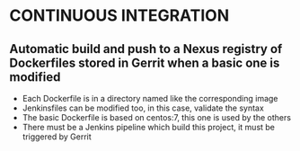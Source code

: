 # CONTINUOUS INTEGRATION 

## Automatic build and push to a Nexus registry of Dockerfiles stored in Gerrit when a basic one is modified

  * Each Dockerfile is in a directory named like the corresponding image
  * Jenkinsfiles can be modified too, in this case, validate the syntax
  * The basic Dockerfile is based on centos:7, this one is used by the others
  * There must be a Jenkins pipeline which build this project, it must be triggered by Gerrit
